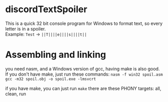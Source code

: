 # discordTextSpoiler

This is a quick 32 bit console program for Windows to format text, so every letter is in a spoiler.  
Example: `Test` -> `||T||||e||||s||||t||`

# Assembling and linking

you need nasm, and a Windows version of gcc, having make is also good.  
If you don't have make, just run these commands:
`nasm -f win32 spoil.asm`  
`gcc -m32 spoil.obj -o spoil.exe -lmsvcrt`  

if you have make, you can just run `make`
there are these PHONY targets: all, clean, run
